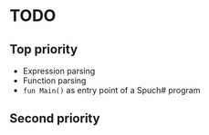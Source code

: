 ﻿# TODO

## Top priority
* Expression parsing 
* Function parsing 
* `fun Main()` as entry point of a Spuch# program
## Second priority
